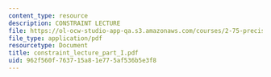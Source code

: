 ```yaml
---
content_type: resource
description: CONSTRAINT LECTURE
file: https://ol-ocw-studio-app-qa.s3.amazonaws.com/courses/2-75-precision-machine-design-fall-2001/962f560f763715a81e775af536b5e3f8_constraint_lecture_part_I.pdf
file_type: application/pdf
resourcetype: Document
title: constraint_lecture_part_I.pdf
uid: 962f560f-7637-15a8-1e77-5af536b5e3f8
---
```

